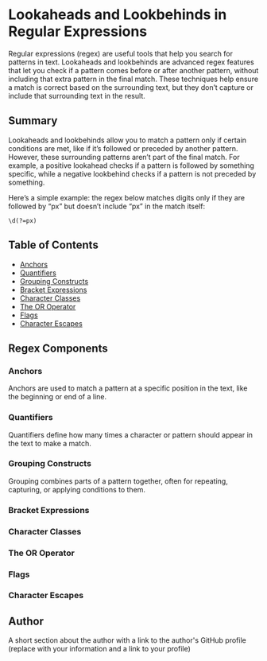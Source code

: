# Lookaheads and Lookbehinds in Regular Expressions

Regular expressions (regex) are useful tools that help you search for patterns in text. Lookaheads and lookbehinds are advanced regex features that let you check if a pattern comes before or after another pattern, without including that extra pattern in the final match. These techniques help ensure a match is correct based on the surrounding text, but they don’t capture or include that surrounding text in the result.

## Summary

Lookaheads and lookbehinds allow you to match a pattern only if certain conditions are met, like if it’s followed or preceded by another pattern. However, these surrounding patterns aren’t part of the final match. For example, a positive lookahead checks if a pattern is followed by something specific, while a negative lookbehind checks if a pattern is not preceded by something.

Here’s a simple example: the regex below matches digits only if they are followed by “px” but doesn’t include “px” in the match itself:

```regex
\d(?=px)
```

## Table of Contents

- [Anchors](#anchors)
- [Quantifiers](#quantifiers)
- [Grouping Constructs](#grouping-constructs)
- [Bracket Expressions](#bracket-expressions)
- [Character Classes](#character-classes)
- [The OR Operator](#the-or-operator)
- [Flags](#flags)
- [Character Escapes](#character-escapes)

## Regex Components

### Anchors
Anchors are used to match a pattern at a specific position in the text, like the beginning or end of a line.

### Quantifiers
Quantifiers define how many times a character or pattern should appear in the text to make a match.

### Grouping Constructs
Grouping combines parts of a pattern together, often for repeating, capturing, or applying conditions to them.

### Bracket Expressions

### Character Classes

### The OR Operator

### Flags

### Character Escapes

## Author

A short section about the author with a link to the author's GitHub profile (replace with your information and a link to your profile)
